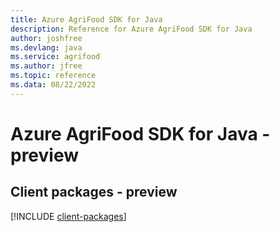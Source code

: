 ```yaml
---
title: Azure AgriFood SDK for Java
description: Reference for Azure AgriFood SDK for Java
author: joshfree
ms.devlang: java
ms.service: agrifood
ms.author: jfree
ms.topic: reference
ms.data: 08/22/2022
---
```

# Azure AgriFood SDK for Java - preview

## Client packages - preview
[!INCLUDE [client-packages](agrifood-client-index.md)]